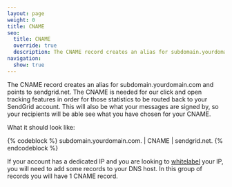 ```yaml
---
layout: page
weight: 0
title: CNAME
seo:
  title: CNAME
  override: true
  description: The CNAME record creates an alias for subdomain.yourdomain.com and points it to another domain
navigation:
  show: true
---
```


The CNAME record creates an alias for subdomain.yourdomain.com and points to sendgrid.net.  The CNAME is needed for our click and open tracking features in order for those statistics to be routed back to your SendGrid account.  This will also be what your messages are signed by, so your recipients will be able see what you have chosen for your CNAME.

What it should look like:

{% codeblock %}
subdomain.yourdomain.com.  |  CNAME  |  sendgrid.net.
{% endcodeblock %}

If your account has a dedicated IP and you are looking to [whitelabel]({{root_url}}/User_Guide/Setting_Up_Your_Server/Whitelabeling/index.html) your IP, you will need to add some records to your DNS host. In this group of records you will have 1 CNAME record.